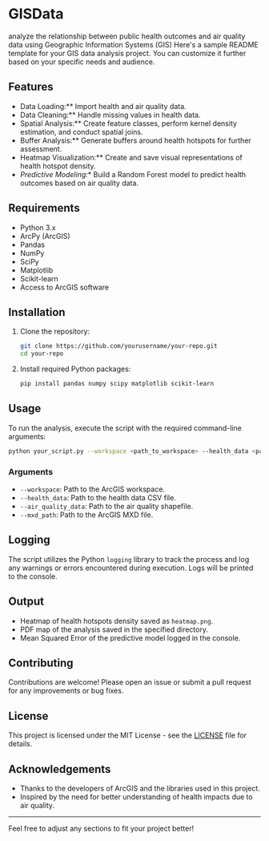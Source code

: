 # GISData
analyze the relationship between public health outcomes and air quality data using Geographic Information Systems (GIS)
Here's a sample README template for your GIS data analysis project. You can customize it further based on your specific needs and audience.


## Features
- Data Loading:** Import health and air quality data.
- Data Cleaning:** Handle missing values in health data.
- Spatial Analysis:** Create feature classes, perform kernel density estimation, and conduct spatial joins.
- Buffer Analysis:** Generate buffers around health hotspots for further assessment.
- Heatmap Visualization:** Create and save visual representations of health hotspot density.
- *Predictive Modeling:** Build a Random Forest model to predict health outcomes based on air quality data.

## Requirements

- Python 3.x
- ArcPy (ArcGIS)
- Pandas
- NumPy
- SciPy
- Matplotlib
- Scikit-learn
- Access to ArcGIS software

## Installation

1. Clone the repository:
   ```bash
   git clone https://github.com/yourusername/your-repo.git
   cd your-repo
   ```

2. Install required Python packages:
   ```bash
   pip install pandas numpy scipy matplotlib scikit-learn
   ```

## Usage

To run the analysis, execute the script with the required command-line arguments:

```bash
python your_script.py --workspace <path_to_workspace> --health_data <path_to_health_data.csv> --air_quality_data <path_to_air_quality_shapefile> --mxd_path <path_to_mxd_file>
```

### Arguments

- `--workspace`: Path to the ArcGIS workspace.
- `--health_data`: Path to the health data CSV file.
- `--air_quality_data`: Path to the air quality shapefile.
- `--mxd_path`: Path to the ArcGIS MXD file.

## Logging

The script utilizes the Python `logging` library to track the process and log any warnings or errors encountered during execution. Logs will be printed to the console.

## Output

- Heatmap of health hotspots density saved as `heatmap.png`.
- PDF map of the analysis saved in the specified directory.
- Mean Squared Error of the predictive model logged in the console.

## Contributing

Contributions are welcome! Please open an issue or submit a pull request for any improvements or bug fixes.

## License

This project is licensed under the MIT License - see the [LICENSE](LICENSE) file for details.

## Acknowledgements

- Thanks to the developers of ArcGIS and the libraries used in this project.
- Inspired by the need for better understanding of health impacts due to air quality.

---

Feel free to adjust any sections to fit your project better!
